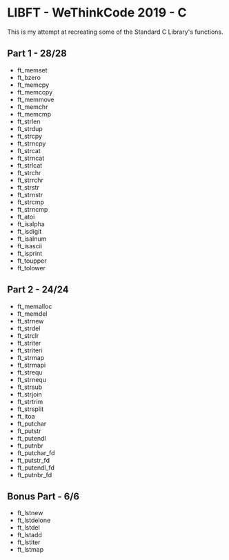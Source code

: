 # LIBFT - WeThinkCode 2019 - C

This is my attempt at recreating some of the Standard C Library's functions.

## Part 1 - 28/28
+ ft_memset
+ ft_bzero
+ ft_memcpy
+ ft_memccpy
+ ft_memmove
+ ft_memchr
+ ft_memcmp
+ ft_strlen
+ ft_strdup
+ ft_strcpy
+ ft_strncpy
+ ft_strcat
+ ft_strncat
+ ft_strlcat
+ ft_strchr
+ ft_strrchr
+ ft_strstr
+ ft_strnstr
+ ft_strcmp
+ ft_strncmp
+ ft_atoi
+ ft_isalpha
+ ft_isdigit
+ ft_isalnum
+ ft_isascii
+ ft_isprint
+ ft_toupper
+ ft_tolower

## Part 2 - 24/24
+ ft_memalloc
+ ft_memdel
+ ft_strnew
+ ft_strdel
+ ft_strclr
+ ft_striter
+ ft_striteri
+ ft_strmap
+ ft_strmapi
+ ft_strequ
+ ft_strnequ
+ ft_strsub
+ ft_strjoin
+ ft_strtrim
+ ft_strsplit
+ ft_itoa
+ ft_putchar
+ ft_putstr
+ ft_putendl
+ ft_putnbr
+ ft_putchar_fd
+ ft_putstr_fd
+ ft_putendl_fd
+ ft_putnbr_fd

## Bonus Part - 6/6
+ ft_lstnew
+ ft_lstdelone
+ ft_lstdel
+ ft_lstadd
+ ft_lstiter
+ ft_lstmap
